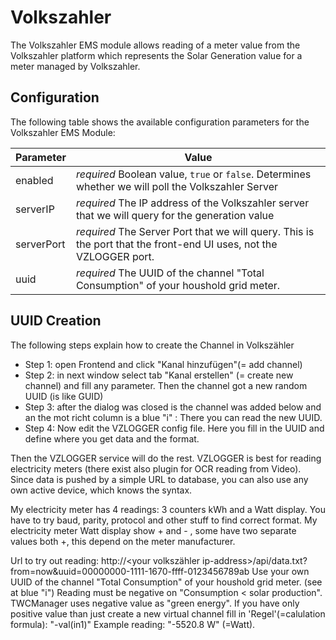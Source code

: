 # Volkszahler

The Volkszahler EMS module allows reading of a meter value from the Volkszahler platform which represents the Solar Generation value for a meter managed by Volkszahler.

## Configuration

The following table shows the available configuration parameters for the Volkszahler EMS Module:

| **Parameter** | **Value** |
| ------------- | --------- |
| enabled       | *required* Boolean value, ```true``` or ```false```. Determines whether we will poll the Volkszahler Server |
| serverIP      | *required* The IP address of the Volkszahler server that we will query for the generation value |
| serverPort    | *required* The Server Port that we will query. This is the port that the front-end UI uses, not the VZLOGGER port. |
| uuid          | *required* The UUID of the channel "Total Consumption" of your houshold grid meter.

## UUID Creation

The following steps explain how to create the Channel in Volkszähler

   * Step 1: open Frontend and click "Kanal hinzufügen"(= add channel)
   * Step 2: in next window select tab "Kanal erstellen" (= create new channel) and fill any parameter.
Then the channel got a new random UUID (is like GUID)
   * Step 3: after the dialog was closed is the channel was added below and an the mot richt column is a blue "i" : There you can read the new UUID.
   * Step 4: Now edit the VZLOGGER config file. Here you fill in the UUID and define where you get data and the format. 

Then the VZLOGGER service will do the rest. VZLOGGER is best for reading electricity meters (there exist also plugin for OCR reading from Video). Since data is pushed by a simple URL to database, you can also use any own active device, which knows the syntax.

My electricity meter has 4 readings: 3 counters kWh and a Watt display. You have to try baud, parity, protocol and other stuff to find correct format.
My electricity meter Watt display show + and - , some have two separate values both +, this depend on the meter manufacturer.

Url to try out reading: http://<your volkszähler ip-address>/api/data.txt?from=now&uuid=00000000-1111-1670-ffff-0123456789ab
Use your own UUID of the channel "Total Consumption" of your houshold grid meter. (see at blue "i")
Reading must be negative on "Consumption < solar production". TWCManager uses negative value as "green energy".
If you have only positive value than just create a new virtual channel fill in 'Regel'(=calulation formula): "-val(in1)"
Example reading: "-5520.8 W" (=Watt).

